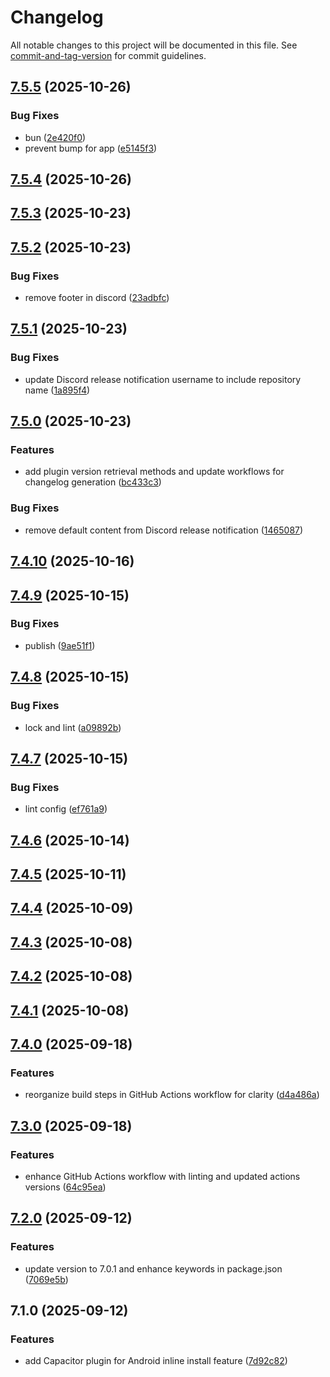 # Changelog

All notable changes to this project will be documented in this file. See [commit-and-tag-version](https://github.com/absolute-version/commit-and-tag-version) for commit guidelines.

## [7.5.5](https://github.com/Cap-go/capacitor-android-inline-install/compare/7.5.4...7.5.5) (2025-10-26)


### Bug Fixes

* bun ([2e420f0](https://github.com/Cap-go/capacitor-android-inline-install/commit/2e420f0b73bf4a06d84ebea535d3f272a735c545))
* prevent bump for app ([e5145f3](https://github.com/Cap-go/capacitor-android-inline-install/commit/e5145f3434f045c65b244117b789be8423e128ef))

## [7.5.4](https://github.com/Cap-go/capacitor-android-inline-install/compare/7.5.3...7.5.4) (2025-10-26)

## [7.5.3](https://github.com/Cap-go/capacitor-android-inline-install/compare/7.5.2...7.5.3) (2025-10-23)

## [7.5.2](https://github.com/Cap-go/capacitor-android-inline-install/compare/7.5.1...7.5.2) (2025-10-23)


### Bug Fixes

* remove footer in discord ([23adbfc](https://github.com/Cap-go/capacitor-android-inline-install/commit/23adbfc6b6b7a7f58432b252cda77f1d48fd567b))

## [7.5.1](https://github.com/Cap-go/capacitor-android-inline-install/compare/7.5.0...7.5.1) (2025-10-23)


### Bug Fixes

* update Discord release notification username to include repository name ([1a895f4](https://github.com/Cap-go/capacitor-android-inline-install/commit/1a895f40ad5ec82a9b9bc801e71652b2e83647ae))

## [7.5.0](https://github.com/Cap-go/capacitor-android-inline-install/compare/7.4.10...7.5.0) (2025-10-23)


### Features

* add plugin version retrieval methods and update workflows for changelog generation ([bc433c3](https://github.com/Cap-go/capacitor-android-inline-install/commit/bc433c3cf1009721dff1f7d37a9a9b3233d8a949))


### Bug Fixes

* remove default content from Discord release notification ([1465087](https://github.com/Cap-go/capacitor-android-inline-install/commit/14650877ee7d7824928dd9b6e1d05109221fa950))

## [7.4.10](https://github.com/Cap-go/capacitor-android-inline-install/compare/7.4.9...7.4.10) (2025-10-16)

## [7.4.9](https://github.com/Cap-go/capacitor-android-inline-install/compare/7.4.8...7.4.9) (2025-10-15)


### Bug Fixes

* publish ([9ae51f1](https://github.com/Cap-go/capacitor-android-inline-install/commit/9ae51f128e41023af524d9c9e51edf2d00dd0180))

## [7.4.8](https://github.com/cap-go/capacitor-android-inline-install/compare/7.4.7...7.4.8) (2025-10-15)


### Bug Fixes

* lock and lint ([a09892b](https://github.com/cap-go/capacitor-android-inline-install/commit/a09892b7af62feb6e975bc3540200ca982c2ca9f))

## [7.4.7](https://github.com/cap-go/capacitor-android-inline-install/compare/7.4.6...7.4.7) (2025-10-15)


### Bug Fixes

* lint config ([ef761a9](https://github.com/cap-go/capacitor-android-inline-install/commit/ef761a9ca83d3a11ae7de37df67fed93c97a9fd3))

## [7.4.6](https://github.com/cap-go/capacitor-android-inline-install/compare/7.4.5...7.4.6) (2025-10-14)

## [7.4.5](https://github.com/cap-go/capacitor-android-inline-install/compare/7.4.4...7.4.5) (2025-10-11)

## [7.4.4](https://github.com/cap-go/capacitor-android-inline-install/compare/7.4.3...7.4.4) (2025-10-09)

## [7.4.3](https://github.com/cap-go/capacitor-android-inline-install/compare/7.4.2...7.4.3) (2025-10-08)

## [7.4.2](https://github.com/cap-go/capacitor-android-inline-install/compare/7.4.1...7.4.2) (2025-10-08)

## [7.4.1](https://github.com/cap-go/capacitor-android-inline-install/compare/7.4.0...7.4.1) (2025-10-08)

## [7.4.0](https://github.com/cap-go/capacitor-android-inline-install/compare/7.3.0...7.4.0) (2025-09-18)


### Features

* reorganize build steps in GitHub Actions workflow for clarity ([d4a486a](https://github.com/cap-go/capacitor-android-inline-install/commit/d4a486abfa6b0a287db519808f75b900ada06e63))

## [7.3.0](https://github.com/cap-go/capacitor-android-inline-install/compare/7.2.0...7.3.0) (2025-09-18)


### Features

* enhance GitHub Actions workflow with linting and updated actions versions ([64c95ea](https://github.com/cap-go/capacitor-android-inline-install/commit/64c95eaed8183ece500ffc5f56a84ea1420c3c4a))

## [7.2.0](https://github.com/cap-go/capacitor-android-inline-install/compare/7.1.0...7.2.0) (2025-09-12)


### Features

* update version to 7.0.1 and enhance keywords in package.json ([7069e5b](https://github.com/cap-go/capacitor-android-inline-install/commit/7069e5b20ee0ea5c94c414608ec0e17d57b7ee02))

## 7.1.0 (2025-09-12)


### Features

* add Capacitor plugin for Android inline install feature ([7d92c82](https://github.com/cap-go/capacitor-android-inline-install/commit/7d92c82a07d528b3fb97772dd123651df8d8b919))
